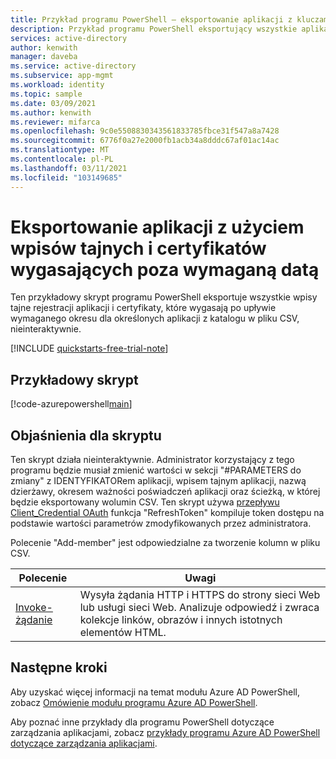 ```yaml
---
title: Przykład programu PowerShell — eksportowanie aplikacji z kluczami tajnymi i certyfikatami, które wygasają poza datą wymaganą w dzierżawie Azure Active Directory.
description: Przykład programu PowerShell eksportujący wszystkie aplikacje z wpisami tajnymi i certyfikatami, które wygasają poza wymaganą datą dla określonych aplikacji w dzierżawie Azure Active Directory.
services: active-directory
author: kenwith
manager: daveba
ms.service: active-directory
ms.subservice: app-mgmt
ms.workload: identity
ms.topic: sample
ms.date: 03/09/2021
ms.author: kenwith
ms.reviewer: mifarca
ms.openlocfilehash: 9c0e5508830343561833785fbce31f547a8a7428
ms.sourcegitcommit: 6776f0a27e2000fb1acb34a8dddc67af01ac14ac
ms.translationtype: MT
ms.contentlocale: pl-PL
ms.lasthandoff: 03/11/2021
ms.locfileid: "103149685"
---
```

# <a name="export-apps-with-secrets-and-certificates-expiring-beyond-the-required-date"></a>Eksportowanie aplikacji z użyciem wpisów tajnych i certyfikatów wygasających poza wymaganą datą

Ten przykładowy skrypt programu PowerShell eksportuje wszystkie wpisy tajne rejestracji aplikacji i certyfikaty, które wygasają po upływie wymaganego okresu dla określonych aplikacji z katalogu w pliku CSV, nieinteraktywnie.

[!INCLUDE [quickstarts-free-trial-note](../../../../includes/quickstarts-free-trial-note.md)]

## <a name="sample-script"></a>Przykładowy skrypt

[!code-azurepowershell[main](~/powershell_scripts/application-management/export-apps-with-secrets-beyond-required.ps1 "Exports all apps with secrets and certificates expiring beyond the required date for the specified apps in your directory.")]

## <a name="script-explanation"></a>Objaśnienia dla skryptu

Ten skrypt działa nieinteraktywnie. Administrator korzystający z tego programu będzie musiał zmienić wartości w sekcji "#PARAMETERS do zmiany" z IDENTYFIKATORem aplikacji, wpisem tajnym aplikacji, nazwą dzierżawy, okresem ważności poświadczeń aplikacji oraz ścieżką, w której będzie eksportowany wolumin CSV.
Ten skrypt używa [przepływu Client_Credential OAuth](../../develop/v2-oauth2-client-creds-grant-flow.md) funkcja "RefreshToken" kompiluje token dostępu na podstawie wartości parametrów zmodyfikowanych przez administratora.

Polecenie "Add-member" jest odpowiedzialne za tworzenie kolumn w pliku CSV.

| Polecenie | Uwagi |
|---|---|
| [Invoke-żądanie](/powershell/module/microsoft.powershell.utility/invoke-webrequest?view=powershell-7.1) | Wysyła żądania HTTP i HTTPS do strony sieci Web lub usługi sieci Web. Analizuje odpowiedź i zwraca kolekcje linków, obrazów i innych istotnych elementów HTML. |

## <a name="next-steps"></a>Następne kroki

Aby uzyskać więcej informacji na temat modułu Azure AD PowerShell, zobacz [Omówienie modułu programu Azure AD PowerShell](/powershell/azure/active-directory/overview).

Aby poznać inne przykłady dla programu PowerShell dotyczące zarządzania aplikacjami, zobacz [przykłady programu Azure AD PowerShell dotyczące zarządzania aplikacjami](../app-management-powershell-samples.md).
